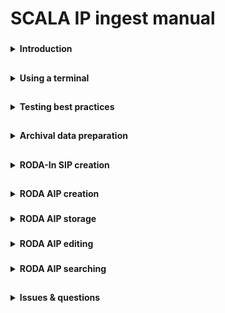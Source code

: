 # SCALA IP ingest manual

###
<details><summary><b>Introduction</b></summary>

This manual provides step-by-step instructions for getting your archival data into an AIP.
	
|Definition||
|----|----|
|TS|Transfer Set.</br>Folder containing all archival materials that are to be converted to an AIP.|
|SIP|Submission Information Package.</br>An E-ARK conform set of files that is offered to the e-depot.</br>A content producer creates one SIP from one TS.|
|AIP|Archival Information Package.</br>An E-ARK conform structure that stores the files in the SIP in the e-depot.|
|RODA-In|SIP creation software by KEEP SOLUTIONS.|
|RODA|AIP (re)ingestion browser tool by KEEP SOLUTIONS.|
|meemoo|Long term archival storage provider.|

There are instructions for Win10, Mac and Linux operating systems.

Text written in <span title="I have some extra information"><i>italic</i></span> has some extra information if you hover
over it.

</details>

##
<details><summary><b>Using a terminal</b></summary>

Some tasks are best performed by running a script in a terminal. A terminal is a program where you can write
instructions for your computer to execute. Computers normally come with a terminal program installed by default. On
Windows the program is “PowerShell” and on Mac/Linux it is usually “Bash”. A terminal looks something like this:

<img src="https://github.com/Automatic-Ingest-Digital-Archives/SCALA/blob/main/Manual%20Ingest/Pictures/Picture1.png">

There are always two tasks involved when using a terminal for a SCALA ingest task. (1) Open the terminal in the root
folder of your TS and (2) copy-paste the script in the terminal and press “Enter” to run it.

|Task|Win10|Mac/Linux|
|----|-----|---------|
|Open terminal at <i><span title="Depending on the script you wish to execute, Root Folder can be either the parent folder containing all of 1 TS. Or it can be the parent folder containing multiple TS' in a separate folder each.">root folder</span></i>|<b> Option 1 </b> </br> Navigate to the root folder in File Explorer. </br> Shift + right click the folder. </br> Click “Open PowerShell window here”. </br> <img src="https://github.com/Automatic-Ingest-Digital-Archives/SCALA/blob/main/Manual%20Ingest/Pictures/Picture2.png"></br></br><b> Option 2 </b> </br> Open the Windows PowerShell app. </br> Navigate to the root folder in PowerShell.|<b> Option 1 </b> </br> Navigate to the root folder in Finder. </br> Right click the folder. </br> Click “Services > New Terminal at Folder”. </br> <img src="https://github.com/Automatic-Ingest-Digital-Archives/SCALA/blob/main/Manual%20Ingest/Pictures/Picture3.png"></br></br> <b> Option 2 </b> </br> Open the Terminal app. </br> Navigate to the root folder in theTerminal.|
|Paste and run script|Copy the script you have to run. </br> Paste the script in PowerShell. </br> Click “Enter” to run the script.|Copy the script you have to run. </br> Paste the script in Bash. </br> Click “Enter” to run the script.|

Now, whenever you are requested to “Open a terminal and run ``` some script ```”, you can execute both tasks above.

</details>

##
<details><summary><b>Testing best practices</b></summary>

If you are using this manual for testing purposes, please consider these best practices.
	
|Task||
|----|-----|
|Keep test materials on an external harddrive|Get an external hard drive. </br> Move testing TS’ to the hard drive.|

|Task|Win10|Mac/Linux|
|----|-----|---------|
|<span title="These tools are preferred over the default file transfer tools of Win10 and Mac. They are fast and give clear error messages."><i>Install dedicated file management software to transfer files from your external hard drive to your computer</i></span>|One option is to download and install <a href="https://www.ghisler.com/download.htm">Total Commander</a>.|One option is to download and install <a href="https://doublecmd.sourceforge.io/">Double Commander</a>.|

|Task||
|----|-----|
|Show hidden files and file extensions|In your file management and browsing software, check the boxes to view all files and extensions.</br><img src="https://github.com/Automatic-Ingest-Digital-Archives/SCALA/blob/main/Manual%20Ingest/Pictures/Screenshot_2.png"></br><img src="https://github.com/Automatic-Ingest-Digital-Archives/SCALA/blob/main/Manual%20Ingest/Pictures/Screenshot_3.png">|

</details>

##
<details><summary><b>Archival data preparation</b></summary>

#### Create your TS

|Task||
|----|-----|
|Create your TS|Create a working folder (with a unique id) with your essence or data that needs to be transformed in a SIP. The folder contains the original files and files already migrated before ingestion.|
|Create and add a descriptive metadata file to your TS [optional]|Create a metadata XML-file which follows the instructions at Add descriptive metadata.|
|Create and add additional unstructured metadata [optional]|Create a folder called “_submissionDocumentation” in the root of the TS.</br><span title="E.g. file format identification files, file lists, etc."><i>Add additional unstructured metadata accompanying the content files</i></span>|

#### Extra <span title="With RODA-In, you can create basic SIPs for ingest into the SCALA repository. All Roda-In does is to create a descriptive metadata file with a METS-file, preserving fixity. You might want to do other steps before ingest. We give a short overview of these with the different options about the way with which you can achieve this. Bear in mind integrated pre-ingest tools like RMtool exist for more intensive pre-ingest operations."><i>data preparation tasks</i></span>

Here are optional but recommended tasks to execute before submitting a TS to RODA-In. Please execute your chosen tasks
in the order presented.

|Task|Win10|Mac/Linux|
|----|-----|---------|
|Unpack zipped files <span title="The SCALA digital repository does not unpack container files or zipped files, due to multiple possible issues. zip-files in the SIP will be zip-files in the AIP. If you want to unpack all ZIP-files you can do this before. However, be aware that this always requires some human control."><i>[optional]</i></span>|Open a terminal and run:</br><code>Expand-Archive -Path ".\*.zip"</code>,</br>where * is the name of the zip file.|Open a terminal and run:</br><code>unzip "*.zip" && ls -l</code>,</br>where * is the name of the zip file.|

|Task|Win10|
|----|-----|
|Trim whitespace from filenames in Windows [optional]|<span title="Trailing and leading whitespace in filenames causes RODA-In to crash in Windows. Might be automated at some point."><i>Manually trim whitespace from filenames.</i></span>|

|Task||
|----|-----|
|Remove backup files [optional]|<span title="Might be automated at some point."><i>Manually remove backup files.</i></span>|

A filelist is a text file containing all folders and files in your TS. A filetree contains the same information in a
more human readable form.

<img src="https://github.com/Automatic-Ingest-Digital-Archives/SCALA/blob/main/Manual%20Ingest/Pictures/Picture4.png">

If you are on Mac or Linux, you have to install the “tree” app. Windows has it installed by default.

|Task|Mac/Linux|
|----|---------|
|Install the “tree” app|Install on Mac</br>Open a terminal and run:</br><code>brew install tree</code></br></br>Install on Linux</br>Open a terminal and run:</br><code>sudo apt update && sudo apt-get install tree|

<span title="We may add more options for creating filelists/filetrees at a later stage: Create filelist using Treesize; Create filelist using Python os.module; + filelist / treetool in Bitcurator. Partners can add their own preferred methods. You can also create a filelist of the whole archive and include this in the documentation folder."><i>You can create a filelist and filetree for the root folder you are in using option 1. Alternatively, if you want to create filelists and filetrees for many TS’ at once, please follow option 2.</i></span>
	
|Task|Win10|Mac/Linux|
|----|-----|---------|
|Option 1: create a filelist and filetree for the current TS <span title="It's always handy to create a filelist about all the files in a SIP or in an archive. You can use this as an authoritative list of all the material received + as an inventory for researchers. This step is also recommended because Roda-in deletes without a log all empty folders. You should be able to restore the original file structure based on the filelist. Make sure the filelist lists files, folders and eventually symbolic links (hyperlinks to files stored elsewhere)."><i>[recommended]</i></span>|Open a terminal and run <a href="https://github.com/Automatic-Ingest-Digital-Archives/SCALA/blob/main/Manual%20Ingest/Scripts/create_filetree_filelist_powershell_option1.ps1">this script.</a>|On Linux, open a terminal and run <a href="https://github.com/Automatic-Ingest-Digital-Archives/SCALA/blob/main/Manual%20Ingest/Scripts/create_filetree_filelist_linux_bash_option1.txt">this script.</a></br></br>On Mac, open a terminal and run <a href="https://github.com/Automatic-Ingest-Digital-Archives/SCALA/blob/main/Manual%20Ingest/Scripts/create_filetree_filelist_mac_bash_option1.txt">this script.</a>|
|Option 2: create a filelist and filetree for each TS in the current root folder <span title="It's always handy to create a filelist about all the files in a SIP or in an archive. You can use this as an authoritative list of all the material received + as an inventory for researchers. This step is also recommended because Roda-in deletes without a log all empty folders. You should be able to restore the original file structure based on the filelist. Make sure the filelist lists files, folders and eventually symbolic links (hyperlinks to files stored elsewhere)."><i>[recommended]</i></span>|Open a terminal and run <a href="https://github.com/Automatic-Ingest-Digital-Archives/SCALA/blob/main/Manual%20Ingest/Scripts/create_filetree_filelist_powershell_option2.ps1">this script.</a>|On Linux, open a terminal and run <a href="https://github.com/Automatic-Ingest-Digital-Archives/SCALA/blob/main/Manual%20Ingest/Scripts/create_filetree_filelist_linux_bash_option2.txt">this script.</a></br></br>On Mac, open a terminal and run <a href="https://github.com/Automatic-Ingest-Digital-Archives/SCALA/blob/main/Manual%20Ingest/Scripts/create_filetree_filelist_mac_bash_option2.txt">this script.</a>|

|Task||
|----|---------|
|Delete system files <span title="The SCALA digital repository contains a delete system files function. However, including system files in your SIP includes a heavier METS-file. It is recommended to delete these before adding them in RODA-In."><i>[recommended]</i></span>|Make sure to only execute this step after Create a filelist and filetree [recommended].</br>Manually delete system files.|

</details>

##
<details><summary><b>RODA-In SIP creation</b></summary>

### a. RODA-In installation & configuration

<table>
    <thead>
        <tr>
            <th>Task</th>
            <th>Win10</th>
            <th>Mac/Linux</th>
        </tr>
    </thead>
    <tbody>
        <tr>
            <td>
                <ul>
                    <li>Install & start RODA-In</li>
                </ul>
            </td>
            <td colspan=2>Follow the <a href="https://rodain.roda-community.org/">installation guide</a>.</br>Start
                RODA-In.<br><img
                    src="https://github.com/Automatic-Ingest-Digital-Archives/SCALA/blob/main/Manual%20Ingest/Pictures/Picture5.png">
            </td>
        </tr>
        <tr>
            <td>
                <ul>
                    <li>Configure RODA-In to use the SCALA metadata template</li>
                </ul>
            </td>
            <td colspan=2>Open the configuration folder.</br><img
                    src="https://github.com/Automatic-Ingest-Digital-Archives/SCALA/blob/main/Manual%20Ingest/Pictures/Picture6.png"></br><a
                    href="https://drive.google.com/drive/folders/1PTWH4zf_BDFZ4FjzZVVD_6BreUhwFLZb?usp=sharing">Download</a> the
                “scala.xml.hbs” and “config.properties” files.<br>
                <ol>
                    <li>Add the file “scala.xml.hbs” to the folder “\roda-in\templates”.</li>
                    <li>Overwrite the config file in “\roda-in” with the “config.properties” file.</li>
                    <ol><img
                            src="https://github.com/Automatic-Ingest-Digital-Archives/SCALA/blob/main/Manual%20Ingest/Pictures/Picture7.png">
            </td>
        </tr>
    </tbody>
</table>

### b. Using RODA-In

<table>
    <thead>
        <tr>
            <th>Task</th>
            <th>Win10</th>
            <th>Mac/Linux</th>
        </tr>
    </thead>
    <tbody>
        <tr>
            <td>
                <ul>
                    <li><span title="Bear in mind that Roda-in deletes empty folders without a log. If you need a work around for this issue, see other pre-ingest steps “Create a filelist and filetree for each SIP”."><i>Load your TS in RODA-In</i></span></li>
                </ul>
            </td>
            <td colspan=2>Choose the working folder in your file system. This will serve as the root of your
                project.<br><img
                    src="https://github.com/Automatic-Ingest-Digital-Archives/SCALA/blob/main/Manual%20Ingest/Pictures/Picture8.png">
            </td>
        </tr>
        <tr>
            <td>
                <ul>
                    <li>Create a new classification scheme</li>
                </ul>
            </td>
            <td colspan=2>Click to create a new classification scheme.</br><img
                    src="https://github.com/Automatic-Ingest-Digital-Archives/SCALA/blob/main/Manual%20Ingest/Pictures/Picture9.png">
            </td>
        </tr>
        <tr>
            <td>
                <ul>
                    <li>Add the TS to the IP panel</li>
                </ul>
            </td>
            <td colspan=2>Select the root folder of your TS.</br>
                Add this folder to the IP panel by clicking “Associate” or by dragging it to the IP panel.</br>
                You can also choose to select and add folders/files individually.
                </br><img
                    src="https://github.com/Automatic-Ingest-Digital-Archives/SCALA/blob/main/Manual%20Ingest/Pictures/Picture10.png">
            </td>
        </tr>
        <tr>
            <td>
                <ul>
                    <li><span title="This will determine how (S)IPs will be associated with eachother (e.g. are two IPs siblings or parent-child)."><i>Select an association method</i></span></li>
                </ul>
            </td>
            <td colspan=2>Choose the association method <span title="We may explore other SIP/AIP association methods in the future."><i>“One information package
                        for each selected files or folders”</i></span>.</br>
                Click on the button “Continue”.
                </br><img
                    src="https://github.com/Automatic-Ingest-Digital-Archives/SCALA/blob/main/Manual%20Ingest/Pictures/Picture11.png">
            </td>
        </tr>
        <tr>
            <td>
                <ul>
                    <li>Add descriptive metadata</li>
                </ul>
            </td>
            <td colspan=2><b>Option 1:</b> Create new metadata from a template.</br>
                Select option 1.</br>
                Select the descriptive metadata standard/type of your choice.</br>
                Click “Continue”.</br></br>
                <b>Option 2:</b> Load metadata from a single file.</br>
                Select option 2.</br>
                Select and add the descriptive metadata file.</br>
                Select the descriptive metadata standard/type of your file.</br>
                Click “Continue”.
                </br><img
                    src="https://github.com/Automatic-Ingest-Digital-Archives/SCALA/blob/main/Manual%20Ingest/Pictures/Picture12.png">
            </td>
        </tr>
        <tr>
            <td>
                <ul>
                    <li>Edit descriptive metadata [optional]</li>
                </ul>
            </td>
            <td colspan=2>Make changes to the metadata file using the tool.
                </br><img
                    src="https://github.com/Automatic-Ingest-Digital-Archives/SCALA/blob/main/Manual%20Ingest/Pictures/Picture13.png">
            </td>
        </tr>
        <tr>
            <td>
                <ul>
                    <li>Add more representations of the data [optional]</li>
                </ul>
            </td>
            <td colspan=2>Click “Add representation”.
                </br><img
                    src="https://github.com/Automatic-Ingest-Digital-Archives/SCALA/blob/main/Manual%20Ingest/Pictures/Picture14.png">
            </td>
        </tr>
        <tr>
            <td>
                <ul>
                    <li>Add documentation [optional]</li>
                </ul>
            </td>
            <td colspan=2>Click on “Documentation”.</br>
                Drop files or folders from your file explorer to add documentation.
                </br><img
                    src="https://github.com/Automatic-Ingest-Digital-Archives/SCALA/blob/main/Manual%20Ingest/Pictures/Picture15.png">
            </td>
        </tr>
        <tr>
            <td>
                <ul>
                    <li>Create SIP(s)</li>
                </ul>
            </td>
            <td colspan=2>Click “Create SIP(s)”.
                </br><img
                    src="https://github.com/Automatic-Ingest-Digital-Archives/SCALA/blob/main/Manual%20Ingest/Pictures/Picture16.png"></br>
                On the popup screen, select the following options:</br>
                <ol>
                    <li>Export all items - toggle this off if you only want to create a SIP from the currently selected
                        IP. Toggle on if you want to create SIPs for all IPs in the IP (middle) panel. Toggle off by
                        default.</li>
                    <li>Include hierarchy - toggle on to keep relationships between SIPs in their METS (e.g. siblings,
                        parent-child). Toggle on by default.</li>
                    <li>Create inventory report - toggle on to make a list of all items contained per SIP. Toggle off by
                        default.</li>
                    <li>Output directory - select where the SIP(s) will be saved.</li>
                    <li>SIP format - select E-ARK2.</li>
                    <li>SIP names - select Title + ID. This will render the SIP(s) easy to work with later on.</li>
		    <li>Newer versions of RODA-In also require you to add a submitter name and a submitter ID. Simply enter your name; if you don't have an ID from your organization, just enter your name again in the ID field.</li>
                </ol>
                Click “Start” to create the SIP(s).</br>
                <img
                    src="https://github.com/Automatic-Ingest-Digital-Archives/SCALA/blob/main/Manual%20Ingest/Pictures/Picture17.png">
            </td>
        </tr>
    </tbody>
</table>

</details>

##
<details><summary><b>RODA AIP creation</b></summary>

### a. RODA account

<table>
    <thead>
        <tr>
            <th>Task</th>
            <th>Win10</th>
            <th>Mac/Linux</th>
        </tr>
    </thead>
    <tbody>
        <tr>
            <td>
                <ul>
                    <li>Request a RODA account</li>
                </ul>
            </td>
            <td colspan=2>Ask your organization’s admin to create an account for you.</td>
        </tr>
        <tr>
            <td>
                <ul>
                    <li>Log into RODA</li>
                </ul>
            </td>
            <td colspan=2>Log into <a href="https://scala.meemoo.be/#login/welcome">RODA</a> using your username and
                password.</td>
        </tr>
    </tbody>
</table>

### b. Install an FTP client and connect to meemoo

The File Transfer Protocol (FTP) is a standard communication protocol used for the transfer of files between computers.
This is better suited to transfer large SIPs to RODA instead of using their website.

<table>
    <thead>
        <tr>
            <th>Task</th>
            <th>Win10</th>
            <th>Mac/Linux</th>
        </tr>
    </thead>
    <tbody>
        <tr>
            <td>
                <ul>
                    <li>Download and install an FTP client</li>
                </ul>
            </td>
            <td>You can choose whichever client you wish. Here is one option:</br>
                <a href="https://winscp.net/eng/download.php">Download WinSCP</a>.</br>
                Install WinSCP.
            </td>
            <td>You can choose whichever client you wish. Here is one option:</br>
                <a href="https://filezilla-project.org/download.php?platform=osx">Download FileZilla</a>.</br>
                Install FileZilla.
            </td>
        </tr>
        <tr>
            <td>
                <ul>
                    <li>Connect to RODA on meemoo via FTP</li>
                </ul>
            </td>
            <td colspan=2>Create a <a href="https://accounts-qas.meemoo.be/pwm/public/ForgottenPassword">meemoo user
                    account</a>.</br>
                Open your FTP client.</br>
                Use settings:
                <ul>
                    <li>File protocol: SFTP</li>
                    <li>Host name: scala-sftp.meemoo.be</li>
                    <li>Port number: 22</li>
                    <li>User name: [your meemoo username]</li>
                    <li>Password: [your meemoo password]</li>
                </ul>
                Login and connect to the server.</br>
                <img
                    src="https://github.com/Automatic-Ingest-Digital-Archives/SCALA/blob/main/Manual%20Ingest/Pictures/Picture18.png">
            </td>
        </tr>
    </tbody>
</table>

### c. Using RODA

<table>
    <thead>
        <tr>
            <th>Task</th>
            <th>Win10</th>
            <th>Mac/Linux</th>
        </tr>
    </thead>
    <tbody>
        <tr>
            <td>
                <ul>
                    <li>Upload SIPs</li>
                </ul>
            </td>
            <td colspan=2><b>Option 1 (preferred):</b> Upload SIPs via your FTP client.</br>
                Follow the guidelines in <a
                    href="https://github.com/Automatic-Ingest-Digital-Archives/SCALA/blob/main/Manual%20Ingest/Dropfolder%20-%20User%20guide.pdf">this
                    user guide</a>.</br></br>Here is a short version:</br>
1. Create a .ready file locally on your computer.</br>
Call the file ".ready". You might have to use your FTP program or a terminal to create this special file. If you have issues creating this file, please contact jelle.kleevens@vai.be.</br>
<img src="https://github.com/Automatic-Ingest-Digital-Archives/SCALA/blob/main/Manual%20Ingest/Pictures/Screenshot_4.png"></br>
2. Create a job folder for your SIPs on the server.</br>
On the RODA/meemoo server side of your FTP program, navigate to the "incoming" folder. Then navigate to the folder of your institution/company (if there is no such folder, just remain in the "incoming" folder).</br>
Create a new "job" folder. Give it any name you want. This folder will contain all SIPs to be uploaded in this job.</br>
<img src="https://github.com/Automatic-Ingest-Digital-Archives/SCALA/blob/main/Manual%20Ingest/Pictures/Screenshot_6.png"></br>
Then navigate into this new job folder.</br>
<img src="https://github.com/Automatic-Ingest-Digital-Archives/SCALA/blob/main/Manual%20Ingest/Pictures/Screenshot_7.png"></br>
3. Load your SIPs into the job folder.</br>
Wait until all SIPs have loaded before going to the next step.</br>
<img src="https://github.com/Automatic-Ingest-Digital-Archives/SCALA/blob/main/Manual%20Ingest/Pictures/Screenshot_8.png"></br>
4. Drag the .ready file into the job folder.</br>
<img src="https://github.com/Automatic-Ingest-Digital-Archives/SCALA/blob/main/Manual%20Ingest/Pictures/Screenshot_9.png"></br>
                After they are uploaded, access SIPs via the RODA website.</br></br>
                <span title="There is a limit to the size of allowed information packages when choosing this option."><i><b>Option 2:</b> Upload SIPs via the RODA website.</i></span>
                <ol>
                    <li>On the “Ingest” dropdown menu, click on “Transfer”.</li>
                    <li>On the transfer page, click on the three dots. Then select “Upload”.</br>
                        <img
                            src="https://github.com/Automatic-Ingest-Digital-Archives/SCALA/blob/main/Manual%20Ingest/Pictures/Picture20.png">
                    </li>
                    <li>Choose the SIPs you want to upload.</li>
                    <li>Click “Done”. Your SIPs will now be uploaded.</br>
                        <img
                            src="https://github.com/Automatic-Ingest-Digital-Archives/SCALA/blob/main/Manual%20Ingest/Pictures/Picture21.png">
                    </li>
                </ol>
            </td>
        </tr>
        <tr>
            <td>
                <ul>
                    <li>Select SIPs for processing [only in case of option 2: Upload SIPs via the RODA website]</li>
                </ul>
            </td>
            <td colspan=2>Go to the transfer page.
                <ol>
                    <li>Select the SIPs to process into AIPs.</li>
                    <li>Click the three dots.</li>
                    <li>Click “Start new process”.</li>
                </ol>
                <img
                    src="https://github.com/Automatic-Ingest-Digital-Archives/SCALA/blob/main/Manual%20Ingest/Pictures/Picture22.png">
            </td>
        </tr>
        <tr>
            <td>
                <ul>
                    <li>Select and execute the ingest workflow process [only in case of option 2: Upload SIPs via the
                        RODA website]</li>
                </ul>
            </td>
            <td colspan=2>On the “New process” page:
                <ol>
                    <li>Select “Default ingest workflow (2.0).</li>
                    <li>Select “E-ARK SIP 2 (1.0).</li>
                    <li>Optionally, scroll down and select which plugins should be activated during the ingest workflow.
                    </li>
                    <li>Click “Create”.</li>
                </ol>
                <img
                    src="https://github.com/Automatic-Ingest-Digital-Archives/SCALA/blob/main/Manual%20Ingest/Pictures/Picture23.png">
            </td>
        </tr>
        <tr>
            <td>
                <ul>
                    <li>Monitor the status of the ingest workflow process</li>
                </ul>
            </td>
            <td colspan=2>
                <ol>
                    <li>Go to the “Process” page.</li>
                    <li>Check the status of the ingest process.</li>
                </ol>
                <img
                    src="https://github.com/Automatic-Ingest-Digital-Archives/SCALA/blob/main/Manual%20Ingest/Pictures/Picture24.png">
            </td>
        </tr>
        <tr>
            <td>
                <ul>
                    <li>Edit the AIPs [optional]</li>
                </ul>
            </td>
            <td colspan=2>
                <ol>
                    <li>Click on the process to consult the results. You can check the status of all the AIPs from the
                        process.</br>
                        <img
                            src="https://github.com/Automatic-Ingest-Digital-Archives/SCALA/blob/main/Manual%20Ingest/Pictures/Picture25.png">
                    </li>
                    <li>Click “Created Packages”. You will now go to an AIP inspection page.</br>
                        <img
                            src="https://github.com/Automatic-Ingest-Digital-Archives/SCALA/blob/main/Manual%20Ingest/Pictures/Picture26.png">
                    </li>
                    <li>Inspect the description XML. Editing is possible.</li>
                    <li>Scroll down.</li>
                    <li>Inspect the representations. Editing is possible. Starting processes on file level is possible
                        as well.</br>
                        <img
                            src="https://github.com/Automatic-Ingest-Digital-Archives/SCALA/blob/main/Manual%20Ingest/Pictures/Picture27.png"></br>
                        <img
                            src="https://github.com/Automatic-Ingest-Digital-Archives/SCALA/blob/main/Manual%20Ingest/Pictures/Picture28.png">
                    </li>
                </ol>
            </td>
        </tr>
        <tr>
            <td>
                <ul>
                    <li>Start a new ingest process on the AIPs [optional]</li>
                </ul>
            </td>
            <td colspan=2>Click “Start new process”.</br>
                Select plugins you wish to run in a new process on the AIPs.</br>
                <img
                    src="https://github.com/Automatic-Ingest-Digital-Archives/SCALA/blob/main/Manual%20Ingest/Pictures/Picture29.png">
            </td>
        </tr>
        <tr>
            <td>
                <ul>
                    <li><span title="To be added"><i>Assess the AIP and send to meemoo storage</i></span></li>
                </ul>
            </td>
            <td colspan=2>
            </td>
        </tr>
    </tbody>
</table>

### d. RODA catalogue

<table>
    <thead>
        <tr>
            <th>Task</th>
            <th>Win10</th>
            <th>Mac/Linux</th>
        </tr>
    </thead>
    <tbody>
        <tr>
            <td>
                <ul>
                    <li>Consult RODA catalogue [optional]</li>
                </ul>
            </td>
            <td colspan=2>The catalogue is the inventory of all items or records found in the repository. This includes
                AIPs.</br>
                <img
                    src="https://github.com/Automatic-Ingest-Digital-Archives/SCALA/blob/main/Manual%20Ingest/Pictures/Picture30.png">
            </td>
        </tr>
    </tbody>
</table>

|  |  |
| ----------- | ----------- |
| AIP assessment | ![image](https://user-images.githubusercontent.com/87436774/138085894-e06e3476-a3d7-4d9a-8eea-e122262d366f.png)</br>Assessment is the process of determining whether records and other materials have permanent (archival) value. Assessment may be done at the collection, creator, series, file, or item level.|

</details>

###
<details><summary><b>RODA AIP storage</b></summary>
	
|  |  |
| ----------- | ----------- |
| Store AIP on meemoo | ![](https://github.com/Automatic-Ingest-Digital-Archives/SCALA/blob/main/Manual%20Ingest/Pictures/meemoo.png)|
| Check AIP synchronization status |![image](https://user-images.githubusercontent.com/87436774/138085154-5db47ed5-c4f0-4396-99d7-8d5a180b0225.png)|
| Prune AIP in RODA|![image](https://user-images.githubusercontent.com/87436774/138085338-43ad9e04-92d5-424b-90fc-f5ef338734ce.png)|
| Restore pruned AIP representations from meemoo to in RODA|![image](https://user-images.githubusercontent.com/87436774/138085445-8f54ec7f-75f2-4563-bd16-19c03fc360da.png)|
		
</details>

###
<details><summary><b>RODA AIP editing</b></summary>

|  |  |
| ----------- | ----------- |
| Start new process on IP | ![](https://github.com/Automatic-Ingest-Digital-Archives/SCALA/blob/main/Manual%20Ingest/Pictures/conversion%20plugin%201.png)|
| File conversion | ![](https://github.com/Automatic-Ingest-Digital-Archives/SCALA/blob/main/Manual%20Ingest/Pictures/conversion%20plugin%202.png)|
| Start new process on representation | ![](https://github.com/Automatic-Ingest-Digital-Archives/SCALA/blob/main/Manual%20Ingest/Pictures/representation%201.png)|
| Create new representation manually ||
| Create new representation automatically after running plugin | ![](https://github.com/Automatic-Ingest-Digital-Archives/SCALA/blob/main/Manual%20Ingest/Pictures/representation%202.png)</br>Deselect "Create dissemination".|
| Set status of representation | ![](https://github.com/Automatic-Ingest-Digital-Archives/SCALA/blob/main/Manual%20Ingest/Pictures/representation%203.png)</br> ![](https://github.com/Automatic-Ingest-Digital-Archives/SCALA/blob/main/Manual%20Ingest/Pictures/representation%204.png)|
	
</details>

###
<details><summary><b>RODA AIP searching</b></summary>

|  |  |
| ----------- | ----------- |
| Catalogue | ![image](https://user-images.githubusercontent.com/87436774/138086822-128b2adc-c401-483c-a3bc-7180655b9415.png)|
| Assessment tab | ![image](https://user-images.githubusercontent.com/87436774/138086883-73410974-fccd-4df9-8ff0-19dfb341c96f.png)|
| Search facets | ![image](https://user-images.githubusercontent.com/87436774/138086934-89630095-3e7c-4363-a1c9-801ed48cc13a.png)|
| Search field | ![image](https://user-images.githubusercontent.com/87436774/138086973-c0cb4230-cce4-493b-a074-efe077477438.png)|
| Advanced search field | ![image](https://user-images.githubusercontent.com/87436774/138087110-fea88151-0a69-4704-874c-e0607ceb4759.png)|
	
</details>

##
<details><summary><b>Issues & questions</b></summary>

All issues can be reported in the <a href="https://github.com/Automatic-Ingest-Digital-Archives/SCALA/issues">SCALA
    GitHub repository</a>. Please check if the same issue was already reported before creating a new issue.

Alternatively, you can contact jelle.kleevens@vai.be to report the issue or for any other questions.

</details>
